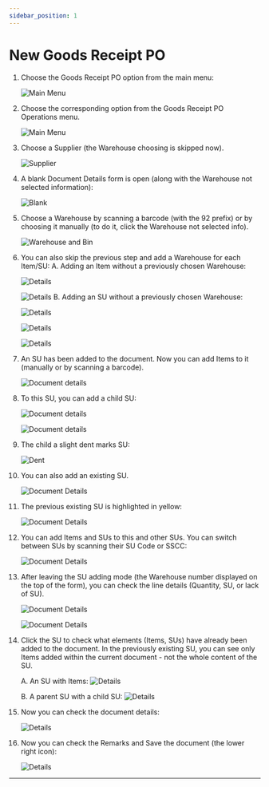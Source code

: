 ```yaml
---
sidebar_position: 1
---
```


# New Goods Receipt PO

1. Choose the Goods Receipt PO option from the main menu:

    ![Main Menu](./media/grpo-main-menu.webp)
2. Choose the corresponding option from the Goods Receipt PO Operations menu.

    ![Main Menu](./media/new-grpo-main.webp)
3. Choose a Supplier (the Warehouse choosing is skipped now).

    ![Supplier](./media/new-grop-new-supplier.webp)
4. A blank Document Details form is open (along with the Warehouse not selected information):

    ![Blank](./media/new-grpo-document-details.webp)
5. Choose a Warehouse by scanning a barcode (with the 92 prefix) or by choosing it manually (to do it, click the Warehouse not selected info).

    ![Warehouse and Bin](./media/new-grpo-warehouse-bin.webp)
6. You can also skip the previous step and add a Warehouse for each Item/SU:
A. Adding an Item without a previously chosen Warehouse:

    ![Details](./media/new-grpo-document-details-add-2.webp)

    ![Details](./media/new-grpo-document-details-warehouse.webp)
B. Adding an SU without a previously chosen Warehouse:

    ![Details](./media/new-grpo-document-details-add-3.webp)

    ![Details](./media/new-grpo-su-details.webp)

    ![Details](./media/new-grpo-su-details-warehouse.webp)
7. An SU has been added to the document. Now you can add Items to it (manually or by scanning a barcode).

    ![Document details](./media/new-grpo-document-details-ready.webp)
8. To this SU, you can add a child SU:

    ![Document details](./media/new-grpo-document-details-add-4.webp)

    ![Document details](./media/new-grpo-document-details-add-5.webp)
9. The child a slight dent marks SU:

    ![Dent](./media/new-grpo-document-details-dent.webp)
10. You can also add an existing SU.

    ![Document Details](./media/new-grpo-document-details-exisitng-su.webp)
11. The previous existing SU is highlighted in yellow:

    ![Document Details](./media/new-grpo-highlight.webp)
12. You can add Items and SUs to this and other SUs. You can switch between SUs by scanning their SU Code or SSCC:

    ![Document Details](./media/new-grpo-document-details-green-highlight.webp)
13. After leaving the SU adding mode (the Warehouse number displayed on the top of the form), you can check the line details (Quantity, SU, or lack of SU).

    ![Document Details](./media/new-grpo-document-details-green-highlight-2.webp)

    ![Document Details](./media/new-grpo-document-line-details.webp)
14. Click the SU to check what elements (Items, SUs) have already been added to the document. In the previously existing SU, you can see only Items added within the current document - not the whole content of the SU.

    A. An SU with Items:
    ![Details](./media/new-grpo-document-su-items.webp)

    B. A parent SU with a child SU:
    ![Details](./media/new-grpo-document-child-su.webp)

15. Now you can check the document details:

    ![Details](./media/new-grpo-document-summary.webp)

16. Now you can check the Remarks and Save the document (the lower right icon):

    ![Details](./media/new-grpo-document-remarks.webp)

---
